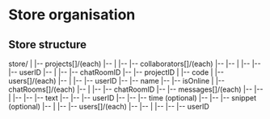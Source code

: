 # Store organisation

## Store structure

store/
|
|-- projects[]/(each)
|-- |
|-- |-- collaborators[]/(each)
|-- |-- |
|-- |-- |-- userID
|-- |
|-- |-- chatRoomID
|-- |-- projectID
|
|-- code
|
|-- users[]/(each)
|-- |
|-- |-- userID
|-- |-- name
|-- |-- isOnline
|
|-- chatRooms[]/(each)
|-- |
|-- |-- chatRoomID
|-- |-- messages[]/(each)
|-- |-- |
|-- |-- |-- text
|-- |-- |-- userID
|-- |-- |-- time (optional)
|-- |-- |-- snippet (optional)
|-- |
|-- |-- users[]/(each)
|-- |-- |
|-- |-- |-- userID

